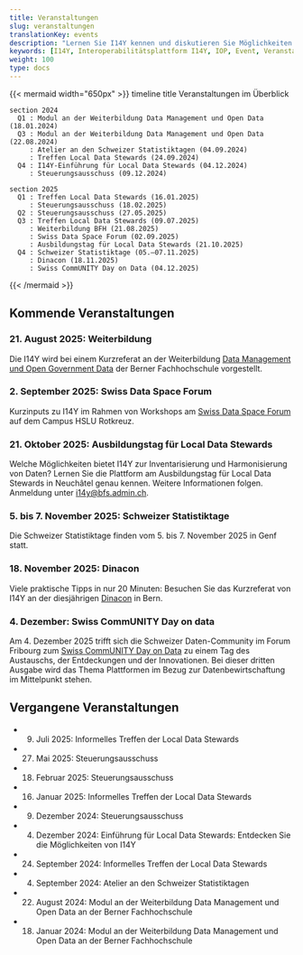 ```yaml
---
title: Veranstaltungen
slug: veranstaltungen
translationKey: events
description: "Lernen Sie I14Y kennen und diskutieren Sie Möglichkeiten zur Datenharmonisierung: Die Interoperabilitätsstelle organisiert regelmässig Veranstaltungen zur Plattform und zur Datenharmonisierung. Wir freuen uns auf Ihre Teilnahme."
keywords: [I14Y, Interoperabilitätsplattform I14Y, IOP, Event, Veranstaltung, Information, Ausbildung, Austausch]
weight: 100
type: docs
---
```


{{< mermaid width="650px" >}}
timeline
    title Veranstaltungen im Überblick

    section 2024
      Q1 : Modul an der Weiterbildung Data Management und Open Data (18.01.2024)
      Q3 : Modul an der Weiterbildung Data Management und Open Data (22.08.2024)
         : Atelier an den Schweizer Statistiktagen (04.09.2024)
         : Treffen Local Data Stewards (24.09.2024)
      Q4 : I14Y-Einführung für Local Data Stewards (04.12.2024)
         : Steuerungsausschuss (09.12.2024)

    section 2025
      Q1 : Treffen Local Data Stewards (16.01.2025)
         : Steuerungsausschuss (18.02.2025)
      Q2 : Steuerungsausschuss (27.05.2025)
      Q3 : Treffen Local Data Stewards (09.07.2025)
         : Weiterbildung BFH (21.08.2025)
         : Swiss Data Space Forum (02.09.2025)
         : Ausbildungstag für Local Data Stewards (21.10.2025)
      Q4 : Schweizer Statistiktage (05.–07.11.2025)
         : Dinacon (18.11.2025)
         : Swiss CommUNITY Day on Data (04.12.2025)
{{< /mermaid >}}

## Kommende Veranstaltungen

### 21. August 2025: Weiterbildung
Die I14Y wird bei einem Kurzreferat an der Weiterbildung [Data Management und Open Government Data](https://www.bfh.ch/de/aktuell/fachveranstaltungen/weiterbildung-data-management-open-government-data/) der Berner Fachhochschule vorgestellt.

### 2. September 2025: Swiss Data Space Forum
Kurzinputs zu I14Y im Rahmen von Workshops am [Swiss Data Space Forum](https://forum.swissdataalliance.ch) auf dem Campus HSLU Rotkreuz.

### 21. Oktober 2025: Ausbildungstag für Local Data Stewards
Welche Möglichkeiten bietet I14Y zur Inventarisierung und Harmonisierung von Daten? Lernen Sie die Plattform am Ausbildungstag für Local Data Stewards in Neuchâtel genau kennen. Weitere Informationen folgen. Anmeldung unter [i14y@bfs.admin.ch](mailto:i14y@bfs.admin.ch).   

### 5. bis 7. November 2025: Schweizer Statistiktage
Die Schweizer Statistiktage finden vom 5. bis 7. November 2025 in Genf statt.

### 18. November 2025: Dinacon
Viele praktische Tipps in nur 20 Minuten: Besuchen Sie das Kurzreferat von I14Y an der diesjährigen [Dinacon](https://dinacon.ch) in Bern. 

### 4. Dezember: Swiss CommUNITY Day on data
Am 4. Dezember 2025 trifft sich die Schweizer Daten-Community im Forum Fribourg zum [Swiss CommUNITY Day on Data](https://swissdatacommunity.ch/alle-events/swisscommunity-day-on-data-2025/) zu einem Tag des Austauschs, der Entdeckungen und der Innovationen. Bei dieser dritten Ausgabe wird das Thema Plattformen im Bezug zur Datenbewirtschaftung im Mittelpunkt stehen.

## Vergangene Veranstaltungen

- 9. Juli 2025: Informelles Treffen der Local Data Stewards
- 27. Mai 2025: Steuerungsausschuss
- 18. Februar 2025: Steuerungsausschuss
- 16. Januar 2025: Informelles Treffen der Local Data Stewards
- 09. Dezember 2024: Steuerungsausschuss
- 04. Dezember 2024: Einführung für Local Data Stewards: Entdecken Sie die Möglichkeiten von I14Y
- 24. September 2024: Informelles Treffen der Local Data Stewards
- 04. September 2024: Atelier an den Schweizer Statistiktagen
- 22. August 2024: Modul an der Weiterbildung Data Management und Open Data an der Berner Fachhochschule
- 18. Januar 2024: Modul an der Weiterbildung Data Management und Open Data an der Berner Fachhochschule

